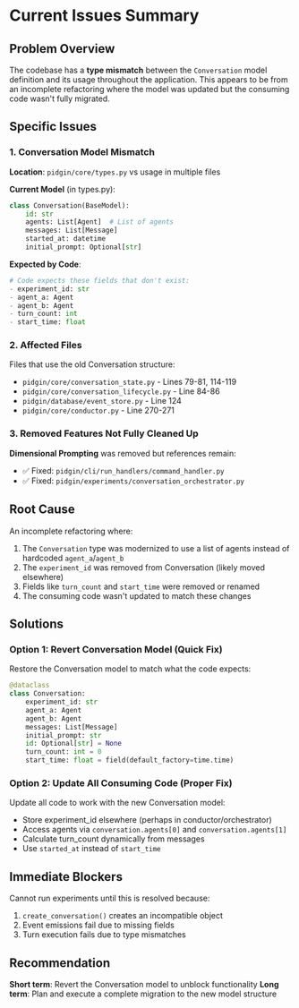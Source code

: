 # Current Issues Summary

## Problem Overview
The codebase has a **type mismatch** between the `Conversation` model definition and its usage throughout the application. This appears to be from an incomplete refactoring where the model was updated but the consuming code wasn't fully migrated.

## Specific Issues

### 1. Conversation Model Mismatch
**Location**: `pidgin/core/types.py` vs usage in multiple files

**Current Model** (in types.py):
```python
class Conversation(BaseModel):
    id: str
    agents: List[Agent]  # List of agents
    messages: List[Message]
    started_at: datetime
    initial_prompt: Optional[str]
```

**Expected by Code**:
```python
# Code expects these fields that don't exist:
- experiment_id: str
- agent_a: Agent  
- agent_b: Agent
- turn_count: int
- start_time: float
```

### 2. Affected Files
Files that use the old Conversation structure:
- `pidgin/core/conversation_state.py` - Lines 79-81, 114-119
- `pidgin/core/conversation_lifecycle.py` - Line 84-86
- `pidgin/database/event_store.py` - Line 124
- `pidgin/core/conductor.py` - Line 270-271

### 3. Removed Features Not Fully Cleaned Up
**Dimensional Prompting** was removed but references remain:
- ✅ Fixed: `pidgin/cli/run_handlers/command_handler.py` 
- ✅ Fixed: `pidgin/experiments/conversation_orchestrator.py`

## Root Cause
An incomplete refactoring where:
1. The `Conversation` type was modernized to use a list of agents instead of hardcoded `agent_a`/`agent_b`
2. The `experiment_id` was removed from Conversation (likely moved elsewhere)
3. Fields like `turn_count` and `start_time` were removed or renamed
4. The consuming code wasn't updated to match these changes

## Solutions

### Option 1: Revert Conversation Model (Quick Fix)
Restore the Conversation model to match what the code expects:
```python
@dataclass
class Conversation:
    experiment_id: str
    agent_a: Agent
    agent_b: Agent
    messages: List[Message]
    initial_prompt: str
    id: Optional[str] = None
    turn_count: int = 0
    start_time: float = field(default_factory=time.time)
```

### Option 2: Update All Consuming Code (Proper Fix)
Update all code to work with the new Conversation model:
- Store experiment_id elsewhere (perhaps in conductor/orchestrator)
- Access agents via `conversation.agents[0]` and `conversation.agents[1]`
- Calculate turn_count dynamically from messages
- Use `started_at` instead of `start_time`

## Immediate Blockers
Cannot run experiments until this is resolved because:
1. `create_conversation()` creates an incompatible object
2. Event emissions fail due to missing fields
3. Turn execution fails due to type mismatches

## Recommendation
**Short term**: Revert the Conversation model to unblock functionality
**Long term**: Plan and execute a complete migration to the new model structure